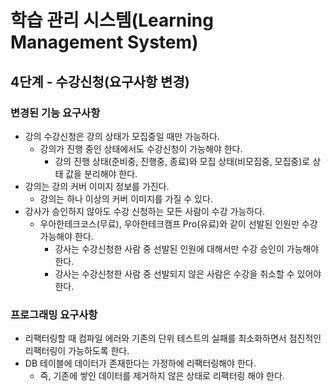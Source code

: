 # 학습 관리 시스템(Learning Management System)

## 4단계 - 수강신청(요구사항 변경)

### 변경된 기능 요구사항
- 강의 수강신청은 강의 상태가 모집중일 때만 가능하다.
  - 강의가 진행 중인 상태에서도 수강신청이 가능해야 한다.
    - 강의 진행 상태(준비중, 진행중, 종료)와 모집 상태(비모집중, 모집중)로 상태 값을 분리해야 한다.
- 강의는 강의 커버 이미지 정보를 가진다.
  - 강의는 하나 이상의 커버 이미지를 가질 수 있다.
- 강사가 승인하지 않아도 수강 신청하는 모든 사람이 수강 가능하다.
  - 우아한테크코스(무료), 우아한테크캠프 Pro(유료)와 같이 선발된 인원만 수강 가능해야 한다.
    - 강사는 수강신청한 사람 중 선발된 인원에 대해서만 수강 승인이 가능해야 한다.
    - 강사는 수강신청한 사람 중 선발되지 않은 사람은 수강을 취소할 수 있어야 한다.

### 프로그래밍 요구사항
- 리팩터링할 때 컴파일 에러와 기존의 단위 테스트의 실패를 최소화하면서 점진적인 리팩터링이 가능하도록 한다.
- DB 테이블에 데이터가 존재한다는 가정하에 리팩터링해야 한다.
  - 즉, 기존에 쌓인 데이터를 제거하지 않은 상태로 리팩터링 해야 한다.